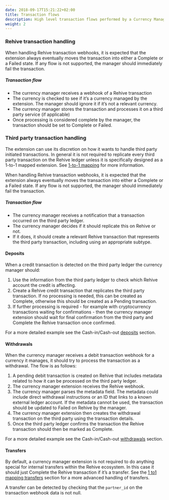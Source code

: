 ```yaml
---
date: 2018-09-17T15:21:22+02:00
title: Transaction flows
description: High level transaction flows performed by a Currency Manager Extension.
weight: 2
---
```



### Rehive transaction handling

When handling Rehive transaction webhooks, it is expected that the extension always eventually moves the transaction into either a Complete or a Failed state. If any flow is not supported, the manager should immediately fail the transaction.
##### Transaction flow
- The currency manager receives a webhook of a Rehive transaction
- The currency is checked to see if it’s a currency managed by the extension. The manager should ignore it if it’s not a relevant currency.
- The currency manager stores the transaction and processes it on a third party service (if applicable)
- Once processing is considered complete by the manager, the transaction should be set to Complete or Failed.


### Third party transaction handling

The extension can use its discretion on how it wants to handle third party initiated transactions. In general it is not required to replicate every third party transaction on the Rehive ledger unless it is specifically designed as a 1-to-1 mapped extension. See [1-to-1 mapping](/building/currency-manager-extension/1-to-1-mapping/) for more information.

When handling Rehive transaction webhooks, it is expected that the extension always eventually moves the transaction into either a Complete or a Failed state. If any flow is not supported, the manager should immediately fail the transaction.
##### Transaction flow
- The currency manager receives a notification that a transaction occurred on the third party ledger.
- The currency manager decides if it should replicate this on Rehive or not.
- If it does, it should create a relevant Rehive transaction that represents the third party transaction, including using an appropriate subtype.


#### Deposits
When a credit transaction is detected on the third party ledger the currency manager should:
1. Use the information from the third party ledger to check which Rehive account the credit is affecting.
2. Create a Rehive credit transaction that replicates the third party transaction. If no processing is needed, this can be created as Complete, otherwise this should be created as a Pending transaction.
3. If further processing is required - for example with cryptocurrency transactions waiting for confirmations - then the currency manager extension should wait for final confirmation from the third party and Complete the Rehive transaction once confirmed.

For a more detailed example see the Cash-in/Cash-out [deposits](/building/cash-in-cash-out/deposits-to-segregted-bank-accounts/) section.


#### Withdrawals
When the currency manager receives a debit transaction webhook for a currency it manages, it should try to process the transaction as a withdrawal. The flow is as follows:

1. A pending debit transaction is created on Rehive that includes metadata related to how it can be processed on the third party ledger.
2. The currency manager extension receives the Rehive webhook.
3. The currency manager parses the metadata field. The metadata could include direct withdrawal instructions or an ID that links to a known external ledger account. If the metadata cannot be used, the transaction should be updated to Failed on Rehive by the manager.
4. The currency manager extension then creates the withdrawal transaction on the third party using the transaction details.
5. Once the third party ledger confirms the transaction the Rehive transaction should then be marked as Complete.


For a more detailed example see the Cash-in/Cash-out [withdrawals](/building/cash-in-cash-out/withdraw/) section.

#### Transfers
By default, a currency manager extension is not required to do anything special for internal transfers within the Rehive ecosystem. In this case it should just Complete the Rehive transaction if it’s a transfer. See the [1 to1 mapping transfers](/building/currency-manager-extension/1-to-1-mapping/) section for a more advanced handling of transfers.

A transfer can be detected by checking that the `partner_id` on the transaction webhook data is not null.




